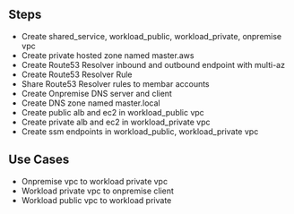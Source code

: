 
## Steps
- Create shared_service, workload_public, workload_private, onpremise vpc
- Create private hosted zone named master.aws
- Create Route53 Resolver inbound and outbound endpoint with multi-az
- Create Route53 Resolver Rule
- Share Route53 Resolver rules to membar accounts
- Create Onpremise DNS server and client
- Create DNS zone named master.local
- Create public alb and ec2 in workload_public vpc
- Create private alb and ec2 in workload_private vpc
- Create ssm endpoints in workload_public, workload_private vpc

## Use Cases
- Onpremise vpc to workload private vpc
- Workload private vpc to onpremise client
- Workload public vpc to workload private
